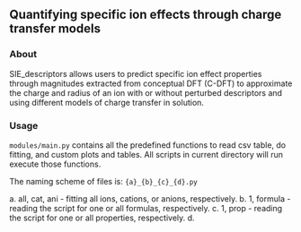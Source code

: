 ## Quantifying specific ion effects through charge transfer models
### About
SIE_descriptors allows users to predict specific ion effect properties through magnitudes extracted from
conceptual DFT (C-DFT) to approximate the charge and radius of an ion with or without
perturbed descriptors and using different models of charge transfer in solution.

### Usage
```modules/main.py``` contains all the predefined functions to read csv table, do fitting, and custom plots and tables. All scripts in current directory will run execute those functions. 

The naming scheme of files is: ```{a}_{b}_{c}_{d}.py```
<style type="text/css">
    ol { list-style-type: upper-alpha; }
</style>
a. all, cat, ani - fitting all ions, cations, or anions, respectively.
b. 1, formula - reading the script for one or all formulas, respectively. 
c. 1, prop - reading the script for one or all properties, respectively.
d. 
